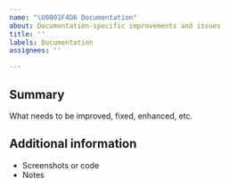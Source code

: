 ```yaml
---
name: "\U0001F4D6 Documentation"
about: Documentation-specific improvements and issues
title: ''
labels: Documentation
assignees: ''

---
```


## Summary 
What needs to be improved, fixed, enhanced, etc.

## Additional information

- Screenshots or code
- Notes
